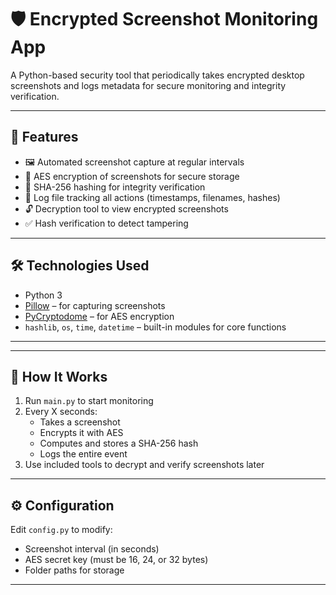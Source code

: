# 🛡️ Encrypted Screenshot Monitoring App

A Python-based security tool that periodically takes encrypted desktop screenshots and logs metadata for secure monitoring and integrity verification.

---

## 🚀 Features

- 🖼️ Automated screenshot capture at regular intervals
- 🔐 AES encryption of screenshots for secure storage
- 🧾 SHA-256 hashing for integrity verification
- 📁 Log file tracking all actions (timestamps, filenames, hashes)
- 🔓 Decryption tool to view encrypted screenshots
- ✅ Hash verification to detect tampering

---

## 🛠️ Technologies Used

- Python 3
- [Pillow](https://pypi.org/project/Pillow/) – for capturing screenshots
- [PyCryptodome](https://pypi.org/project/pycryptodome/) – for AES encryption
- `hashlib`, `os`, `time`, `datetime` – built-in modules for core functions

---


---

## 🧪 How It Works

1. Run `main.py` to start monitoring
2. Every X seconds:
   - Takes a screenshot
   - Encrypts it with AES
   - Computes and stores a SHA-256 hash
   - Logs the entire event
3. Use included tools to decrypt and verify screenshots later

---

## ⚙️ Configuration

Edit `config.py` to modify:

- Screenshot interval (in seconds)
- AES secret key (must be 16, 24, or 32 bytes)
- Folder paths for storage

---
